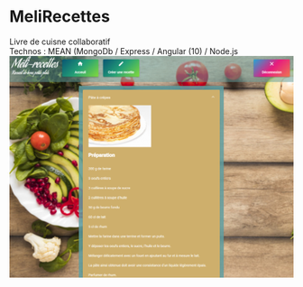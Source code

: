 # MeliRecettes
Livre de cuisne collaboratif<br>
Technos : MEAN (MongoDb / Express / Angular (10) / Node.js
![Alt text](recettedetail.png?raw=true "Optional Title")
